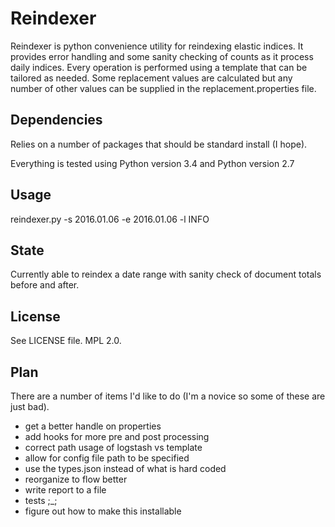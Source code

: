 Reindexer
========================

Reindexer is python convenience utility for reindexing elastic indices.  It provides error handling
and some sanity checking of counts as it process daily indices.  Every operation is performed using
a template that can be tailored as needed.  Some replacement values are calculated but any number
of other values can be supplied in the replacement.properties file.

Dependencies
------------------------

Relies on a number of packages that should be standard install (I hope).

Everything is tested using Python version 3.4 and Python version 2.7

Usage
------------------------

reindexer.py -s 2016.01.06 -e 2016.01.06 -l INFO
 
State
-------------------------

Currently able to reindex a date range with sanity check of document totals before and after.

License
-------------------------------

See LICENSE file.  MPL 2.0.

Plan
-------------------------

There are a number of items I'd like to do (I'm a novice so some of these are just bad).

* get a better handle on properties
* add hooks for more pre and post processing
* correct path usage of logstash vs template
* allow for config file path to be specified
* use the types.json instead of what is hard coded
* reorganize to flow better
* write report to a file
* tests ;_;
* figure out how to make this installable

